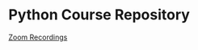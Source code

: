 # Python Course Repository

[Zoom Recordings](https://colab.research.google.com/corgiredirector?site=https%3A%2F%2Fdrive.google.com%2Fdrive%2Ffolders%2F1y8u1QKFAuiyYDLGof4dyUisbAJR24i0Z%3Fusp%3Dshare_link)
